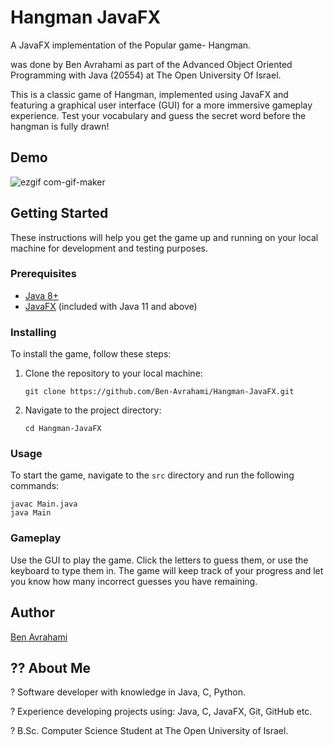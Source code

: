 
# Hangman JavaFX

A JavaFX implementation of the Popular game- Hangman.

was done by Ben Avrahami as part of the Advanced Object Oriented Programming with Java (20554) at The Open University Of Israel.

<p>This is a classic game of Hangman, implemented using JavaFX and featuring a graphical user interface (GUI) for a more immersive gameplay experience. Test your vocabulary and guess the secret word before the hangman is fully drawn!</p>


## Demo
![ezgif com-gif-maker](https://user-images.githubusercontent.com/67713588/205288507-1d244be7-25d7-40d1-965c-ce8adc9ad83d.gif)


<h2>Getting Started</h2>

<p>These instructions will help you get the game up and running on your local machine for development and testing purposes.</p>

<h3>Prerequisites</h3>

<ul>
  <li><a href="https://www.java.com/en/download/">Java 8+</a></li>
  <li><a href="https://openjfx.io/">JavaFX</a> (included with Java 11 and above)</li>
</ul>

<h3>Installing</h3>

<p>To install the game, follow these steps:</p>

<ol>
  <li>Clone the repository to your local machine:

<pre><code>git clone https://github.com/Ben-Avrahami/Hangman-JavaFX.git
</code></pre>
  </li>
  <li>Navigate to the project directory:

<pre><code>cd Hangman-JavaFX
</code></pre>
  </li>
</ol>

<h3>Usage</h3>

<p>To start the game, navigate to the <code>src</code> directory and run the following commands:</p>

<pre><code>javac Main.java
java Main
</code></pre>

<h3>Gameplay</h3>

<p>Use the GUI to play the game. Click the letters to guess them, or use the keyboard to type them in. The game will keep track of your progress and let you know how many incorrect guesses you have remaining.</p>

<h2>Author</h2>

<p><a href="https://github.com/Ben-Avrahami">Ben Avrahami</a></p>

## ?? About Me
? Software developer with knowledge in Java, C, Python.

? Experience developing projects using: Java, C, JavaFX, Git, GitHub etc.

? B.Sc. Computer Science Student at The Open University of Israel.




















